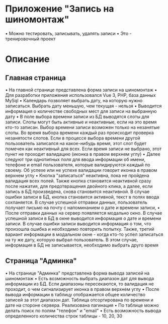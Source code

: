# Приложение "Запись на шиномонтаж"

• Можно тестировать, записывать, удалять записи
• Это - тренировочный проект

# Описание

## Главная страница

• На главной странице представлена форма записи на шиномонтаж
• Для разработки приложения использовался Vue 3, PHP, база данных MySql
• Календарь позволяет выбрать дату, на которую нужно записаться. Выбрать дату меньшую, чем текущая - нельзя
• Выводится информация о количестве свободных мест для записи на выбранную дату
• В поле выбора времени записи из БД выводятся слоты для записи. Слоты могут быть активные и неактивные, если на это время кто-то записан. Выбор времени записи возможен только на незанятые слоты. Во время выбора времени каждый раз происходит проверка незанятости слотов. Если в процессе выбора времени другой пользователь записался на какое-нибудь время, этот слот будет помечен как неактивный для всех. Если время записи не выбрано, этот пункт не проходит валидацию (иконка в правом верхнем углу)
• Далее следуют три однотипных поля для ввода информации об имени, телефоне и email пользователя, которые валидируются каждый по своему. Об успехе или не успехе валидации говорит иконка в правом верхнем углу
• Кнопка "записаться" неактивна, пока не пройдена валидация всех полей. Также кнопка становится неактивной сразу после нажатия, для предотвращения двойного клика, а далее, если запись в БД произведена, снова становится неактивной. В случае ошибки записи в БД, кнопка становится активной, текст в полях ввода сохпаняется. В случае успешной отправки данных, пользователь получает письмо на почту с напоминанием о дате и времени записи,
• После отправки данных на сервер появляется модально окно. В случае успешной записи в БД в окне выводится информация о дате и времени записи. В случае ошибки записи выводится информация о том, что произошла ошибка и необходимо повторить попытку. Также, третий вариант информации в модальном окне - когда кто-то успел записаться на ту же дату, которую выбрал пользователь. В этом случае, информация в БД не записывается, необходимо выбрать друго время

## Страница "Админка"

• На странице "Админка" представлена форма вывода записей на шиномонтаж
• Есть возможность выбрать диапазон дат для вывода информации из БД. Если диапазоны пересекаютcя, то валидация не проходит, о чем сигнализирует иконка в правом верхнем углу
• После вывода информации в таблицу отображается общее количество записей за этот диапазон дат. Таблица отсортирована по времени и дате на стороне сервера. Реализована пагинация
• По таблице можно делать поиск по полям "телефон" и "email"
• Есть возможность вывода определенного количества строк таблицы - 10, 20, 30